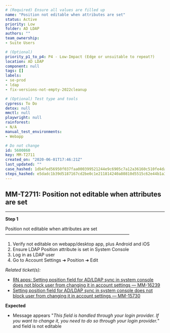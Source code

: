 ```yaml
---
# (Required) Ensure all values are filled up
name: "Position not editable when attributes are set"
status: Active
priority: Low
folder: AD LDAP
authors: ""
team_ownership: 
- Suite Users

# (Optional)
priority_p1_to_p4: P4 - Low-Impact (Edge or unsuitable to repeat?)
location: AD LDAP
component: null
tags: []
labels: 
- se-prod
- ldap
- fix-versions-not-empty-2022cleanup

# (Optional) Test type and tools
cypress: To Do
detox: null
mmctl: null
playwright: null
rainforest: 
- N/A
manual_test_environments: 
- Webapp

# Do not change
id: 5600860
key: MM-T2711
created_on: "2020-06-01T17:46:21Z"
last_updated: ""
case_hashed: 1db4fed56950f037faa000399521244e9c6905c7a12a36160c510fe4dae2760c7af012904a371919e65382cc502c34b0
steps_hashed: e5dadc1b39d5187167cd2be0c1e211814240a80810d5515c62e44b1a3f717c7fe6201631d9428c8c502f042e39df8199
---
```


<!-- (Auto-generated) Based on frontmatter's "key" and "name" -->

## MM-T2711: Position not editable when attributes are set

---

**Step 1**

Position not editable when attributes are set\
————————————————————————————

1. Verify not editable on webapp/desktop app, plus Android and iOS
2. Ensure LDAP Position attribute is set in System Console
3. Log in as LDAP user
4. Go to Account Settings ➜ Position ➜ Edit

_Related ticket(s):_

- [RN apps: Setting position field for AD/LDAP sync in system console does not block user from changing it in account settings — MM-16239](https://mattermost.atlassian.net/browse/MM-16239)
- [Setting position field for AD/LDAP sync in system console does not block user from changing it in account settings — MM-15730](https://mattermost.atlassian.net/browse/MM-15730)

**Expected**

- Message appears "_This field is handled through your login provider. If you want to change it, you need to do so through your login provider._" and field is not editable
